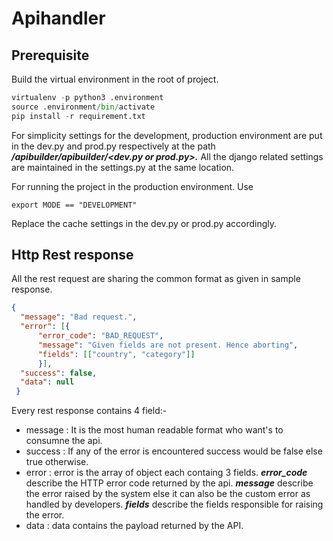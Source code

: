 # Apihandler


## Prerequisite

Build the virtual environment in the root of project.
```python
virtualenv -p python3 .environment
source .environment/bin/activate
pip install -r requirement.txt
```

For simplicity settings for the development, production environment are put in the dev.py and prod.py
respectively at the path **_/apibuilder/apibuilder/<dev.py or prod.py>._** All the django related settings 
are maintained in the settings.py at the same location.

For running the project in the production environment. Use 
```commandline
export MODE == "DEVELOPMENT"
```

Replace the cache settings in the dev.py or prod.py accordingly.

## Http Rest response

All the rest request are sharing the common format as given in sample response.

```json
{
  "message": "Bad request.",
  "error": [{
      "error_code": "BAD_REQUEST",
      "message": "Given fields are not present. Hence aborting",
      "fields": [["country", "category"]]
      }],
  "success": false,
  "data": null
 }
```

Every rest response contains 4 field:-
* message : It is the most human readable format who want's to consumne the api.
* success : If any of the error is encountered success would be false else true otherwise.
* error : error is the array of object each containg 3 fields. **_error_code_** describe the HTTP error code returned by the api.
 **_message_** describe the error raised by the system else it can also be the custom error as handled
 by developers. **_fields_** describe the fields responsible for raising the error.
* data : data contains the payload returned by the API.

